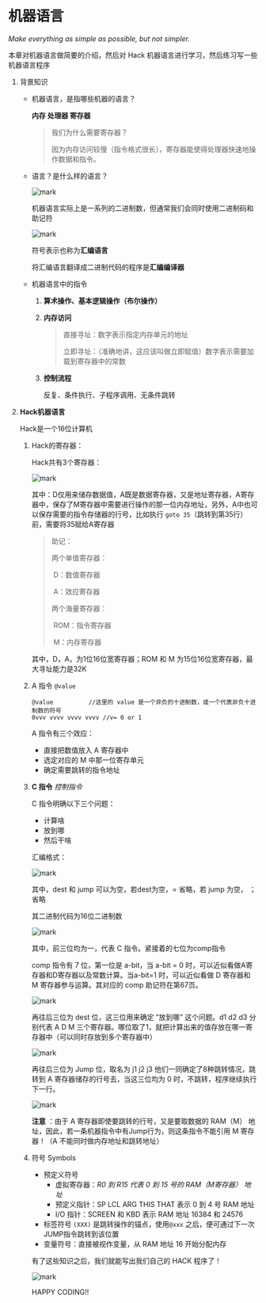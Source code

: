 # 机器语言

*Make everything as simple as possible, but not simpler.*

本章对机器语言做简要的介绍，然后对 Hack 机器语言进行学习，然后练习写一些机器语言程序

1. 背景知识

   * 机器语言，是指哪些机器的语言？

     **内存 处理器 寄存器**

     > 我们为什么需要寄存器？
     >
     > 因为内存访问较慢（指令格式很长），寄存器能使得处理器快速地操作数据和指令。

   * 语言？是什么样的语言？

     ![mark](http://7xjpym.com1.z0.glb.clouddn.com/blog/180125/fkC9AB67F7.png)

     机器语言实际上是一系列的二进制数，但通常我们会同时使用二进制码和助记符

     ![mark](http://7xjpym.com1.z0.glb.clouddn.com/blog/180125/k766DgHIi4.png)

     符号表示也称为**汇编语言**

     将汇编语言翻译成二进制代码的程序是**汇编编译器**

   * 机器语言中的指令

     1. **算术操作、基本逻辑操作（布尔操作）**

     2. **内存访问**

        > 直接寻址：数字表示指定内存单元的地址
        >
        > 立即寻址：（准确地讲，这应该叫做立即赋值）数字表示需要加载到寄存器中的常数

     3. **控制流程**

        反复、条件执行、子程序调用、无条件跳转

2. **Hack机器语言**

   Hack是一个16位计算机

   1. Hack的寄存器：

      Hack共有3个寄存器：

      ![mark](http://7xjpym.com1.z0.glb.clouddn.com/blog/180125/72igKKD7cj.png)

      其中：D仅用来储存数据值，A既是数据寄存器，又是地址寄存器，A寄存器中，保存了M寄存器中需要进行操作的那一位内存地址，另外，A中也可以保存需要的指令存储器的行号，比如执行 `goto 35`（跳转到第35行）前，需要将35赋给A寄存器

      > 助记：
      >
      > 两个单值寄存器：
      >
      > ​	D：数值寄存器
      >
      > ​	A：效应寄存器
      >
      > 两个海量寄存器：
      >
      > ​	ROM：指令寄存器
      >
      > ​	M：内存寄存器

      其中，D，A，为1位16位宽寄存器；ROM 和 M 为15位16位宽寄存器，最大寻址能力是32K

   2. A 指令 `@value`

      ```
      @value          //这里的 value 是一个非负的十进制数，或一个代表非负十进制数的符号
      0vvv vvvv vvvv vvvv //v= 0 or 1
      ```

      A 指令有三个效应：

      * 直接把数值放入 A 寄存器中
      * 选定对应的 M 中那一位寄存单元
      * 确定需要跳转的指令地址

   3. **C 指令** *控制指令*

      C 指令明确以下三个问题：

      * 计算啥
      * 放到哪
      * 然后干啥

      汇编格式：

      ![mark](http://7xjpym.com1.z0.glb.clouddn.com/blog/180125/kl8Jf4dC1a.png)

      其中，dest 和 jump 可以为空，若dest为空，= 省略，若 jump 为空， ； 省略

      其二进制代码为16位二进制数

      ![mark](http://7xjpym.com1.z0.glb.clouddn.com/blog/180125/G8AKb6e041.png)

      其中，前三位均为一，代表 C 指令。紧接着的七位为comp指令

      comp 指令有 7 位，第一位是 a-bit，当 a-bit = 0 时，可以近似看做A寄存器和D寄存器以及常数计算。当a-bit=1 时，可以近似看做 D 寄存器和 M 寄存器参与运算。其对应的 comp 助记符在第67页。

      ![mark](http://7xjpym.com1.z0.glb.clouddn.com/blog/180125/hA0C978Ii7.png)

      再往后三位为 dest 位，这三位用来确定 ”放到哪“ 这个问题。d1 d2 d3 分别代表 A D M 三个寄存器。哪位取了1，就把计算出来的值存放在哪一寄存器中（可以同时存放到多个寄存器中）

      ![mark](http://7xjpym.com1.z0.glb.clouddn.com/blog/180125/L1k6582GgA.png)

      再往后三位为 Jump 位，取名为 j1 j2 j3 他们一同确定了8种跳转情况，跳转到 A 寄存器储存的行号去，当这三位均为 0 时，不跳转，程序继续执行下一行。

      ![mark](http://7xjpym.com1.z0.glb.clouddn.com/blog/180125/H9kKd7aa2C.png)

      **注意** ：由于 A 寄存器即使要跳转的行号，又是要取数据的 RAM（M） 地址，因此，若一条机器指令中有Jump行为，则这条指令不能引用 M 寄存器！（A 不能同时做内存地址和跳转地址）

   4. 符号 Symbols

      * 预定义符号
        * 虚拟寄存器：*R0 到 R15 代表 0 到 15 号的 RAM（M寄存器） 地址*
        * 预定义指针：SP LCL ARG THIS THAT 表示 0 到 4 号 RAM 地址
        * I/O 指针：SCREEN 和 KBD 表示 RAM 地址 16384 和 24576
      * 标签符号 `(XXX)` 是跳转操作的锚点，使用`@xxx` 之后，便可通过下一次JUMP指令跳转到该位置
      * 变量符号：直接被视作变量，从 RAM 地址 16 开始分配内存

      有了这些知识之后，我们就能写出我们自己的 HACK 程序了！

      ![mark](http://7xjpym.com1.z0.glb.clouddn.com/blog/180125/875F39c2EF.png)

      HAPPY CODING!!

      ​